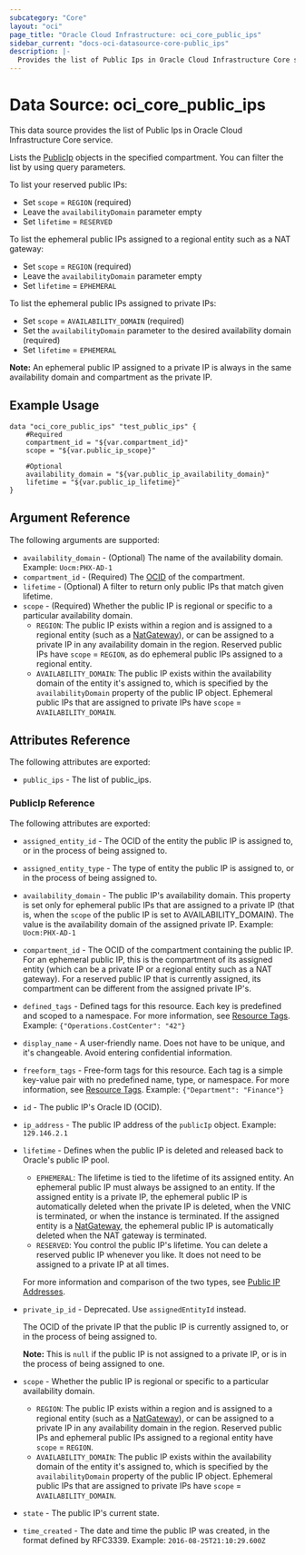 ```yaml
---
subcategory: "Core"
layout: "oci"
page_title: "Oracle Cloud Infrastructure: oci_core_public_ips"
sidebar_current: "docs-oci-datasource-core-public_ips"
description: |-
  Provides the list of Public Ips in Oracle Cloud Infrastructure Core service
---
```


# Data Source: oci_core_public_ips
This data source provides the list of Public Ips in Oracle Cloud Infrastructure Core service.

Lists the [PublicIp](https://docs.cloud.oracle.com/iaas/api/#/en/iaas/20160918/PublicIp/) objects
in the specified compartment. You can filter the list by using query parameters.

To list your reserved public IPs:
  * Set `scope` = `REGION`  (required)
  * Leave the `availabilityDomain` parameter empty
  * Set `lifetime` = `RESERVED`

To list the ephemeral public IPs assigned to a regional entity such as a NAT gateway:
  * Set `scope` = `REGION`  (required)
  * Leave the `availabilityDomain` parameter empty
  * Set `lifetime` = `EPHEMERAL`

To list the ephemeral public IPs assigned to private IPs:
  * Set `scope` = `AVAILABILITY_DOMAIN` (required)
  * Set the `availabilityDomain` parameter to the desired availability domain (required)
  * Set `lifetime` = `EPHEMERAL`

**Note:** An ephemeral public IP assigned to a private IP
is always in the same availability domain and compartment as the private IP.


## Example Usage

```hcl
data "oci_core_public_ips" "test_public_ips" {
	#Required
	compartment_id = "${var.compartment_id}"
	scope = "${var.public_ip_scope}"

	#Optional
	availability_domain = "${var.public_ip_availability_domain}"
	lifetime = "${var.public_ip_lifetime}"
}
```

## Argument Reference

The following arguments are supported:

* `availability_domain` - (Optional) The name of the availability domain.  Example: `Uocm:PHX-AD-1` 
* `compartment_id` - (Required) The [OCID](https://docs.cloud.oracle.com/iaas/Content/General/Concepts/identifiers.htm) of the compartment.
* `lifetime` - (Optional) A filter to return only public IPs that match given lifetime. 
* `scope` - (Required) Whether the public IP is regional or specific to a particular availability domain.
	* `REGION`: The public IP exists within a region and is assigned to a regional entity (such as a [NatGateway](https://docs.cloud.oracle.com/iaas/api/#/en/iaas/20160918/NatGateway/)), or can be assigned to a private IP in any availability domain in the region. Reserved public IPs have `scope` = `REGION`, as do ephemeral public IPs assigned to a regional entity.
	* `AVAILABILITY_DOMAIN`: The public IP exists within the availability domain of the entity it's assigned to, which is specified by the `availabilityDomain` property of the public IP object. Ephemeral public IPs that are assigned to private IPs have `scope` = `AVAILABILITY_DOMAIN`. 


## Attributes Reference

The following attributes are exported:

* `public_ips` - The list of public_ips.

### PublicIp Reference

The following attributes are exported:

* `assigned_entity_id` - The OCID of the entity the public IP is assigned to, or in the process of being assigned to. 
* `assigned_entity_type` - The type of entity the public IP is assigned to, or in the process of being assigned to. 
* `availability_domain` - The public IP's availability domain. This property is set only for ephemeral public IPs that are assigned to a private IP (that is, when the `scope` of the public IP is set to AVAILABILITY_DOMAIN). The value is the availability domain of the assigned private IP.  Example: `Uocm:PHX-AD-1` 
* `compartment_id` - The OCID of the compartment containing the public IP. For an ephemeral public IP, this is the compartment of its assigned entity (which can be a private IP or a regional entity such as a NAT gateway). For a reserved public IP that is currently assigned, its compartment can be different from the assigned private IP's. 
* `defined_tags` - Defined tags for this resource. Each key is predefined and scoped to a namespace. For more information, see [Resource Tags](https://docs.cloud.oracle.com/iaas/Content/General/Concepts/resourcetags.htm).  Example: `{"Operations.CostCenter": "42"}` 
* `display_name` - A user-friendly name. Does not have to be unique, and it's changeable. Avoid entering confidential information. 
* `freeform_tags` - Free-form tags for this resource. Each tag is a simple key-value pair with no predefined name, type, or namespace. For more information, see [Resource Tags](https://docs.cloud.oracle.com/iaas/Content/General/Concepts/resourcetags.htm).  Example: `{"Department": "Finance"}` 
* `id` - The public IP's Oracle ID (OCID).
* `ip_address` - The public IP address of the `publicIp` object.  Example: `129.146.2.1` 
* `lifetime` - Defines when the public IP is deleted and released back to Oracle's public IP pool.
	* `EPHEMERAL`: The lifetime is tied to the lifetime of its assigned entity. An ephemeral public IP must always be assigned to an entity. If the assigned entity is a private IP, the ephemeral public IP is automatically deleted when the private IP is deleted, when the VNIC is terminated, or when the instance is terminated. If the assigned entity is a [NatGateway](https://docs.cloud.oracle.com/iaas/api/#/en/iaas/20160918/NatGateway/), the ephemeral public IP is automatically deleted when the NAT gateway is terminated.
	* `RESERVED`: You control the public IP's lifetime. You can delete a reserved public IP whenever you like. It does not need to be assigned to a private IP at all times.

	For more information and comparison of the two types, see [Public IP Addresses](https://docs.cloud.oracle.com/iaas/Content/Network/Tasks/managingpublicIPs.htm). 
* `private_ip_id` - Deprecated. Use `assignedEntityId` instead.

	The OCID of the private IP that the public IP is currently assigned to, or in the process of being assigned to.

	**Note:** This is `null` if the public IP is not assigned to a private IP, or is in the process of being assigned to one. 
* `scope` - Whether the public IP is regional or specific to a particular availability domain.
	* `REGION`: The public IP exists within a region and is assigned to a regional entity (such as a [NatGateway](https://docs.cloud.oracle.com/iaas/api/#/en/iaas/20160918/NatGateway/)), or can be assigned to a private IP in any availability domain in the region. Reserved public IPs and ephemeral public IPs assigned to a regional entity have `scope` = `REGION`.
	* `AVAILABILITY_DOMAIN`: The public IP exists within the availability domain of the entity it's assigned to, which is specified by the `availabilityDomain` property of the public IP object. Ephemeral public IPs that are assigned to private IPs have `scope` = `AVAILABILITY_DOMAIN`. 
* `state` - The public IP's current state.
* `time_created` - The date and time the public IP was created, in the format defined by RFC3339.  Example: `2016-08-25T21:10:29.600Z` 

